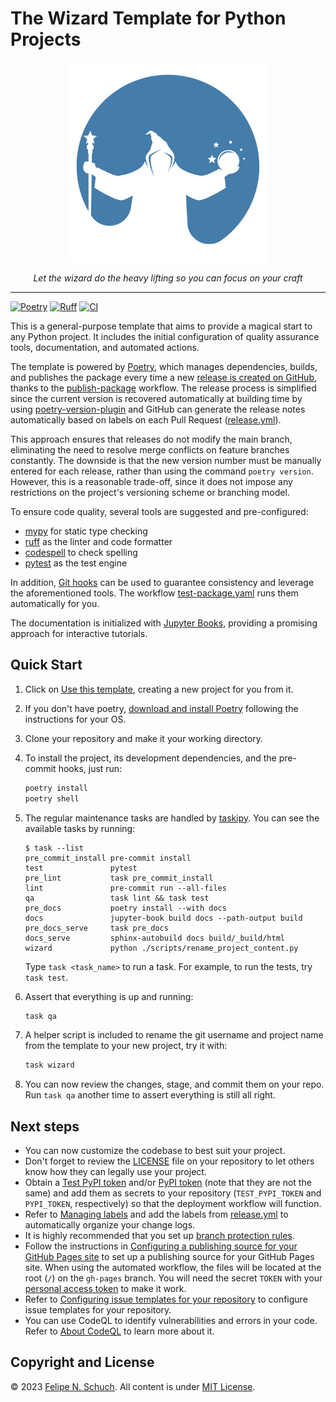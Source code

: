 # The Wizard Template for Python Projects

<p align="center">
<a href="https://github.com/git@github.com:joelvaneenwyk/git-repository-review"><img src="docs/logo.png" alt=Wizard template logo" width="320"></a>
</p>
<p align="center">
    <em>Let the wizard do the heavy lifting so you can focus on your craft</em>
</p>

----

[![Poetry](https://img.shields.io/endpoint?url=https://python-poetry.org/badge/v0.json)](https://python-poetry.org/)
[![Ruff](https://img.shields.io/endpoint?url=https://raw.githubusercontent.com/astral-sh/ruff/main/assets/badge/v2.json)](https://github.com/astral-sh/ruff)
[![CI](https://github.com/git@github.com:joelvaneenwyk/git-repository-review/actions/workflows/test-package.yaml/badge.svg)](https://github.com/git@github.com:joelvaneenwyk/git-repository-review/actions/workflows/test-package.yaml)

This is a general-purpose template that aims to provide a magical start to any Python project.
It includes the initial configuration of quality assurance tools, documentation, and automated actions.

The template is powered by [Poetry](https://python-poetry.org/), which manages dependencies, builds, and publishes the package every time a new [release is created on GitHub](https://docs.github.com/en/repositories/releasing-projects-on-github/managing-releases-in-a-repository), thanks to the [publish-package](https://github.com/git@github.com:joelvaneenwyk/git-repository-review/blob/main/.github/workflows/publish-package.yaml) workflow. The release process is simplified since the current version is recovered automatically at building time by using [poetry-version-plugin](https://github.com/tiangolo/poetry-version-plugin/blob/main/pyproject.toml) and GitHub can generate the release notes automatically based on labels on each Pull Request ([release.yml](.github/release.yml)).

This approach ensures that releases do not modify the main branch, eliminating the need to resolve merge conflicts on feature branches constantly. The downside is that the new version number must be manually entered for each release, rather than using the command `poetry version`. However, this is a reasonable trade-off, since it does not impose any restrictions on the project's versioning scheme or branching model.

To ensure code quality, several tools are suggested and pre-configured:

- [mypy](https://mypy.readthedocs.io/en/stable/) for static type checking
- [ruff](https://github.com/astral-sh/ruff) as the linter and code formatter
- [codespell](https://github.com/codespell-project/codespell) to check spelling
- [pytest](https://docs.pytest.org/en/7.4.x/) as the test engine

In addition, [Git hooks](https://pre-commit.com/) can be used to guarantee consistency and leverage the aforementioned tools. The workflow [test-package.yaml](.github/workflows/test-package.yaml) runs them automatically for you.

The documentation is initialized with [Jupyter Books](https://jupyterbook.org/en/stable/intro.html), providing a promising approach for interactive tutorials.

## Quick Start

1. Click on [Use this template](https://github.com/new?template_name=git-repository-review&template_owner=git@github.com:joelvaneenwyk), creating a new project for you from it.
2. If you don't have poetry, [download and install Poetry](https://python-poetry.org/docs/#installation) following the instructions for your OS.
3. Clone your repository and make it your working directory.
4. To install the project, its development dependencies, and the pre-commit hooks, just run:

    ```bash
    poetry install
    poetry shell
    ```

5. The regular maintenance tasks are handled by [taskipy](https://github.com/taskipy/taskipy/tree/master).
You can see the available tasks by running:

    ```plain
    $ task --list
    pre_commit_install pre-commit install
    test               pytest
    pre_lint           task pre_commit_install
    lint               pre-commit run --all-files
    qa                 task lint && task test
    pre_docs           poetry install --with docs
    docs               jupyter-book build docs --path-output build
    pre_docs_serve     task pre_docs
    docs_serve         sphinx-autobuild docs build/_build/html
    wizard             python ./scripts/rename_project_content.py
    ```

    Type `task <task_name>` to run a task. For example, to run the tests, try `task test`.

6. Assert that everything is up and running:

    ```bash
    task qa
    ```

7. A helper script is included to rename the git username and project name from the template to your new project, try it with:

    ```bash
    task wizard
    ```

8. You can now review the changes, stage, and commit them on your repo. Run `task qa` another time to assert everything is still all right.

## Next steps

- You can now customize the codebase to best suit your project.
- Don't forget to review the [LICENSE](./LICENSE) file on your repository to let others know how they can legally use your project.
- Obtain a [Test PyPI token](https://test.pypi.org) and/or [PyPI token](https://pypi.org) (note that they are not the same) and add them as secrets to your repository (`TEST_PYPI_TOKEN` and `PYPI_TOKEN`, respectively) so that the deployment workflow will function.
- Refer to [Managing labels](https://docs.github.com/en/issues/using-labels-and-milestones-to-track-work/managing-labels) and add the labels from [release.yml](.github/release.yml) to automatically organize your change logs.
- It is highly recommended that you set up [branch protection rules](https://docs.github.com/en/repositories/configuring-branches-and-merges-in-your-repository/managing-protected-branches/managing-a-branch-protection-rule).
- Follow the instructions in [Configuring a publishing source for your GitHub Pages site](https://docs.github.com/en/pages/getting-started-with-github-pages/configuring-a-publishing-source-for-your-github-pages-site) to set up a publishing source for your GitHub Pages site. When using the automated workflow, the files will be located at the root (`/`) on the `gh-pages` branch. You will need the secret `TOKEN` with your [personal access token](https://docs.github.com/en/authentication/keeping-your-account-and-data-secure/managing-your-personal-access-tokens) to make it work.
- Refer to [Configuring issue templates for your repository](https://docs.github.com/en/communities/using-templates-to-encourage-useful-issues-and-pull-requests/configuring-issue-templates-for-your-repository#configuring-the-template-chooser) to configure issue templates for your repository.
- You can use CodeQL to identify vulnerabilities and errors in your code. Refer to [About CodeQL](https://codeql.github.com/docs/codeql-overview/about-codeql/) to learn more about it.

## Copyright and License

© 2023 [Felipe N. Schuch](https://github.com/git@github.com:joelvaneenwyk).
All content is under [MIT License](https://github.com/git@github.com:joelvaneenwyk/git-repository-review/blob/main/LICENSE).

